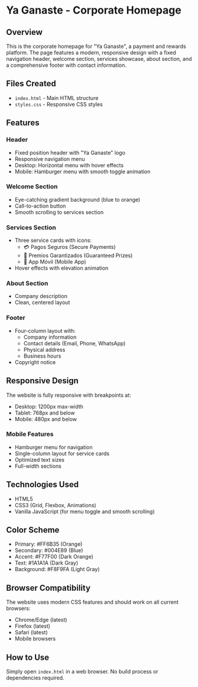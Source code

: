 # Ya Ganaste - Corporate Homepage

## Overview
This is the corporate homepage for "Ya Ganaste", a payment and rewards platform. The page features a modern, responsive design with a fixed navigation header, welcome section, services showcase, about section, and a comprehensive footer with contact information.

## Files Created
- `index.html` - Main HTML structure
- `styles.css` - Responsive CSS styles

## Features

### Header
- Fixed position header with "Ya Ganaste" logo
- Responsive navigation menu
- Desktop: Horizontal menu with hover effects
- Mobile: Hamburger menu with smooth toggle animation

### Welcome Section
- Eye-catching gradient background (blue to orange)
- Call-to-action button
- Smooth scrolling to services section

### Services Section
- Three service cards with icons:
  - 💳 Pagos Seguros (Secure Payments)
  - 🎁 Premios Garantizados (Guaranteed Prizes)
  - 📱 App Móvil (Mobile App)
- Hover effects with elevation animation

### About Section
- Company description
- Clean, centered layout

### Footer
- Four-column layout with:
  - Company information
  - Contact details (Email, Phone, WhatsApp)
  - Physical address
  - Business hours
- Copyright notice

## Responsive Design
The website is fully responsive with breakpoints at:
- Desktop: 1200px max-width
- Tablet: 768px and below
- Mobile: 480px and below

### Mobile Features
- Hamburger menu for navigation
- Single-column layout for service cards
- Optimized text sizes
- Full-width sections

## Technologies Used
- HTML5
- CSS3 (Grid, Flexbox, Animations)
- Vanilla JavaScript (for menu toggle and smooth scrolling)

## Color Scheme
- Primary: #FF6B35 (Orange)
- Secondary: #004E89 (Blue)
- Accent: #F77F00 (Dark Orange)
- Text: #1A1A1A (Dark Gray)
- Background: #F8F9FA (Light Gray)

## Browser Compatibility
The website uses modern CSS features and should work on all current browsers:
- Chrome/Edge (latest)
- Firefox (latest)
- Safari (latest)
- Mobile browsers

## How to Use
Simply open `index.html` in a web browser. No build process or dependencies required.
